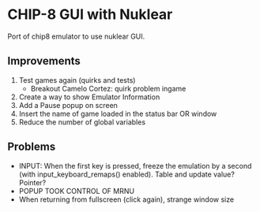 # CHIP-8 GUI with Nuklear

Port of chip8 emulator to use nuklear GUI.

## Improvements
1) Test games again (quirks and tests)
    * Breakout Camelo Cortez: quirk problem ingame
2) Create a way to show Emulator Information
3) Add a Pause popup on screen
4) Insert the name of game loaded in the status bar OR window
5) Reduce the number of global variables

## Problems

* INPUT: When the first key is pressed, freeze the emulation by a second (with input_keyboard_remaps() enabled). Table and update value? Pointer?
* POPUP TOOK CONTROL OF MRNU
* When returning from fullscreen (click again), strange window size